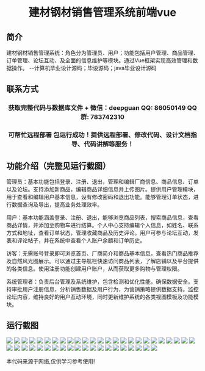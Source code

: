 <p><h1 align="center">建材钢材销售管理系统前端vue</h1></p>

## 简介
建材钢材销售管理系统：角色分为管理员、用户；功能包括用户管理、商品管理、订单管理、论坛互动、及全面的信息维护等模块。通过Vue框架实现高效管理和数据操作。    --计算机毕业设计源码；毕设源码；java毕业设计源码


## 联系方式
<p><h3 align="center">获取完整代码与数据库文件 + 微信：deepguan QQ: 86050149 QQ群: 783742310</h3></p>
<p><h3 align="center">可帮忙远程部署 包运行成功！提供远程部署、修改代码、设计文档指导、代码讲解等服务！</h3></p>

## 功能介绍（完整见运行截图）
管理员：基本功能包括登录、注册、退出，管理和编辑厂商信息、商品信息、订单以及论坛。支持添加新商品，编辑商品详细信息并上传图片。提供用户管理模块，用于查看和编辑用户基本信息，设有修改密码和退出功能。能够管理订单状态，进行数据查询及导出，提高业务处理效率。

用户：基本功能涵盖登录、注册、退出，能够浏览商品列表，搜索商品信息，查看商品详情，并添加至购物车进行结算。个人中心支持编辑个人信息，如姓名、联系方式和地址，查看订单状态，管理收藏商品及历史评论。用户可参与论坛互动，发表和评论帖子，并在系统中查看个人账户余额和订单历史。

访客：无需账号登录即可浏览首页、厂商简介和商品基本信息，查看热门商品推荐及自然风光图展示。可以通过主导航栏快速访问商品列表，了解店铺以及平台提供的各类信息。使用注册功能创建用户账户，从而获取更多购物与管理权限。

系统管理者：负责后台管理及系统维护，包含检测和优化性能，确保数据安全。支持审批用户注册信息，分析销售数据及用户行为，为营销策略提供数据支持。监控论坛内容，维持良好的用户互动环境，同时更新维护系统的各类视图模板及功能模块。


## 运行截图
![](img/001.jpg)
![](img/002.jpg)
![](img/003.jpg)
![](img/004.jpg)
![](img/005.jpg)
![](img/006.jpg)
![](img/007.jpg)
![](img/008.jpg)
![](img/009.jpg)
![](img/010.jpg)
![](img/011.jpg)
![](img/012.jpg)
![](img/013.jpg)
![](img/014.jpg)
![](img/015.jpg)
![](img/016.jpg)
![](img/017.jpg)
![](img/018.jpg)
![](img/019.jpg)
![](img/020.jpg)
![](img/021.jpg)
![](img/022.jpg)
![](img/023.jpg)
![](img/024.jpg)
![](img/025.jpg)
![](img/026.jpg)
![](img/027.jpg)
![](img/028.jpg)
![](img/029.jpg)
![](img/030.jpg)
![](img/031.jpg)
![](img/032.jpg)
![](img/033.jpg)
![](img/034.jpg)
![](img/035.jpg)
![](img/036.jpg)
![](img/037.jpg)
![](img/038.jpg)
![](img/039.jpg)
![](img/040.jpg)
![](img/041.jpg)
![](img/042.jpg)
![](img/043.jpg)
![](img/044.jpg)
![](img/045.jpg)

<p>本代码来源于网络,仅供学习参考使用!</p>

